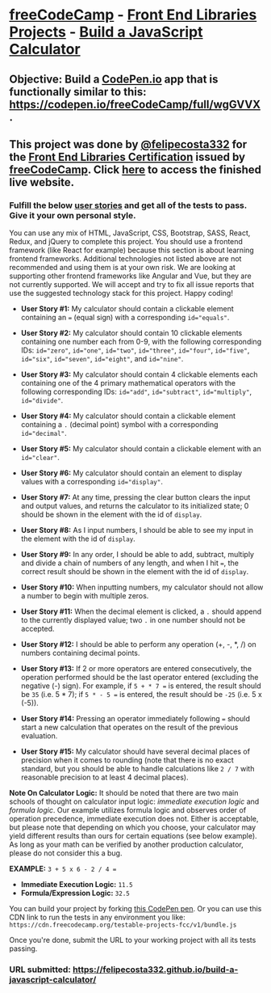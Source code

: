 # [freeCodeCamp](https://www.freecodecamp.org/) - [Front End Libraries Projects](https://www.freecodecamp.org/learn/front-end-libraries/front-end-libraries-projects/) - [Build a JavaScript Calculator](https://www.freecodecamp.org/learn/front-end-libraries/front-end-libraries-projects/build-a-javascript-calculator)

## **Objective:** Build a [CodePen.io](https://codepen.io/) app that is functionally similar to this: <https://codepen.io/freeCodeCamp/full/wgGVVX>.

## This project was done by [@felipecosta332](https://github.com/felipecosta332) for the [Front End Libraries Certification]() issued by [freeCodeCamp](https://www.freecodecamp.org/). Click [**here**](https://felipecosta332.github.io/build-a-javascript-calculator/) to access the finished live website.

### Fulfill the below [user stories](https://en.wikipedia.org/wiki/User_story) and get all of the tests to pass. Give it your own personal style.

You can use any mix of HTML, JavaScript, CSS, Bootstrap, SASS, React, Redux, and jQuery to complete this project. You should use a frontend framework (like React for example) because this section is about learning frontend frameworks. Additional technologies not listed above are not recommended and using them is at your own risk. We are looking at supporting other frontend frameworks like Angular and Vue, but they are not currently supported. We will accept and try to fix all issue reports that use the suggested technology stack for this project. Happy coding!

- **User Story #1:** My calculator should contain a clickable element containing an `=` (equal sign) with a corresponding `id="equals"`.

- **User Story #2:** My calculator should contain 10 clickable elements containing one number each from 0-9, with the following corresponding IDs: `id="zero"`, `id="one"`, `id="two"`, `id="three"`, `id="four"`, `id="five"`, `id="six"`, `id="seven"`, `id="eight"`, and `id="nine"`.

- **User Story #3:** My calculator should contain 4 clickable elements each containing one of the 4 primary mathematical operators with the following corresponding IDs: `id="add"`, `id="subtract"`, `id="multiply"`, `id="divide"`.

- **User Story #4:** My calculator should contain a clickable element containing a `.` (decimal point) symbol with a corresponding `id="decimal"`.

- **User Story #5:** My calculator should contain a clickable element with an `id="clear"`.

- **User Story #6:** My calculator should contain an element to display values with a corresponding `id="display"`.

- **User Story #7:** At any time, pressing the clear button clears the input and output values, and returns the calculator to its initialized state; 0 should be shown in the element with the id of `display`.

- **User Story #8:** As I input numbers, I should be able to see my input in the element with the id of `display`.

- **User Story #9:** In any order, I should be able to add, subtract, multiply and divide a chain of numbers of any length, and when I hit `=`, the correct result should be shown in the element with the id of `display`.

- **User Story #10:** When inputting numbers, my calculator should not allow a number to begin with multiple zeros.

- **User Story #11:** When the decimal element is clicked, a `.` should append to the currently displayed value; two `.` in one number should not be accepted.

- **User Story #12:** I should be able to perform any operation (+, -, *, /) on numbers containing decimal points.

- **User Story #13:** If 2 or more operators are entered consecutively, the operation performed should be the last operator entered (excluding the negative (-) sign). For example, if `5 + * 7 =` is entered, the result should be `35` (i.e. 5 * 7); if `5 * - 5 =` is entered, the result should be `-25` (i.e. 5 x (-5)).

- **User Story #14:** Pressing an operator immediately following `=` should start a new calculation that operates on the result of the previous evaluation.

- **User Story #15:** My calculator should have several decimal places of precision when it comes to rounding (note that there is no exact standard, but you should be able to handle calculations like `2 / 7` with reasonable precision to at least 4 decimal places).

**Note On Calculator Logic:** It should be noted that there are two main schools of thought on calculator input logic: *immediate execution logic* and *formula logic*. Our example utilizes formula logic and observes order of operation precedence, immediate execution does not. Either is acceptable, but please note that depending on which you choose, your calculator may yield different results than ours for certain equations (see below example). As long as your math can be verified by another production calculator, please do not consider this a bug.

**EXAMPLE:** `3 + 5 x 6 - 2 / 4 =`

- **Immediate Execution Logic:** `11.5`
- **Formula/Expression Logic:** `32.5`

You can build your project by forking [this CodePen pen](https://codepen.io/freeCodeCamp/pen/MJjpwO). Or you can use this CDN link to run the tests in any environment you like: `https://cdn.freecodecamp.org/testable-projects-fcc/v1/bundle.js`

Once you're done, submit the URL to your working project with all its tests passing.

### **URL submitted:** <https://felipecosta332.github.io/build-a-javascript-calculator/>
